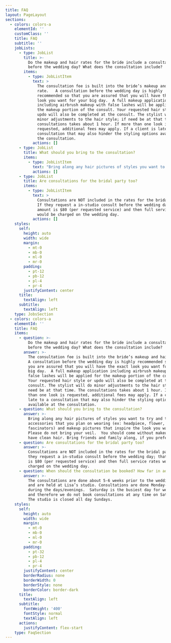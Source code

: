 ```yaml
---
title: FAQ
layout: PageLayout
sections:
  - colors: colors-a
    elementId: ''
    customClass: ''
    title: FAQ
    subtitle: ''
    jobLists:
      - type: JobList
        title: >-
          Do the makeup and hair rates for the bride include a consultation
          before the wedding day? What does the consultation include?
        items:
          - type: JobListItem
            text: >
              The consultation fee is built into the bride’s makeup and hair
              rate.   A consultation before the wedding day is highly
              recommended so that you are assured that you will have the exact
              look you want for your big day.  A full makeup application
              including airbrush makeup with false lashes will be applied for
              the makeup portion of the consult. Your requested hair style or
              updo will also be completed at the consult. The stylist will do
              minor adjustments to the hair style; if need be at that time. The
              consultations takes about 1 hour. If more than one look is
              requested, additional fees may apply. If a client is late to a
              consultation that may also hinder the styling options available at
              the consultation.
            actions: []
      - type: JobList
        title: What should you bring to the consultation?
        items:
          - type: JobListItem
            text: "Bring along any hair pictures of styles you want to try and\_the hair\_accessories that you plan on wearing\_(ex: headpiece, flower, combs, fascinators) and makeup pictures that inspire the look you want. Please do not bring your veil.\_ You should come without makeup on, and have clean hair. Bring friends and family along, if you prefer!\n"
            actions: []
      - type: JobList
        title: Are consultations for the bridal party too?
        items:
          - type: JobListItem
            text: >
              Consultations are NOT included in the rates for the bridal party.
              If they request a in-studio consult before the wedding day; that
              amount is $80 (per requested service) and then full service rates
              would be charged on the wedding day.
            actions: []
    styles:
      self:
        height: auto
        width: wide
        margin:
          - mt-0
          - mb-0
          - ml-0
          - mr-0
        padding:
          - pt-12
          - pb-12
          - pl-4
          - pr-4
        justifyContent: center
      title:
        textAlign: left
      subtitle:
        textAlign: left
    type: JobsSection
  - colors: colors-a
    elementId: ''
    title: FAQ
    items:
      - question: >-
          Do the makeup and hair rates for the bride include a consultation
          before the wedding day? What does the consultation include?
        answer: >-
          The consultation fee is built into the bride’s makeup and hair rate.  
          A consultation before the wedding day is highly recommended so that
          you are assured that you will have the exact look you want for your
          big day.  A full makeup application including airbrush makeup with
          false lashes will be applied for the makeup portion of the consult.
          Your requested hair style or updo will also be completed at the
          consult. The stylist will do minor adjustments to the hair style; if
          need be at that time. The consultations takes about 1 hour. If more
          than one look is requested, additional fees may apply. If a client is
          late to a consultation that may also hinder the styling options
          available at the consultation.
      - question: What should you bring to the consultation?
        answer: >-
          Bring along any hair pictures of styles you want to try and the hair
          accessories that you plan on wearing (ex: headpiece, flower, combs,
          fascinators) and makeup pictures that inspire the look you want.
          Please do not bring your veil.  You should come without makeup on, and
          have clean hair. Bring friends and family along, if you prefer!
      - question: Are consultations for the bridal party too?
        answer: >-
          Consultations are NOT included in the rates for the bridal party. If
          they request a in-studio consult before the wedding day; that amount
          is $80 (per requested service) and then full service rates would be
          charged on the wedding day.
      - question: When should the consultation be booked? How far in advance?
        answer: >-
          The consultations are done about 5-6 weeks prior to the wedding day
          and are held at Lisa’s studio. Consultations are done Monday-Friday
          during the days/evenings.  Saturday is the busiest day for weddings
          and therefore we do not book consultations at any time on Saturdays.
          The studio is closed all day Sundays.
    styles:
      self:
        height: auto
        width: wide
        margin:
          - mt-0
          - mb-0
          - ml-0
          - mr-0
        padding:
          - pt-32
          - pb-12
          - pl-4
          - pr-4
        justifyContent: center
        borderRadius: none
        borderWidth: 0
        borderStyle: none
        borderColor: border-dark
      title:
        textAlign: left
      subtitle:
        fontWeight: '400'
        fontStyle: normal
        textAlign: left
      actions:
        justifyContent: flex-start
    type: FaqSection
---
```


